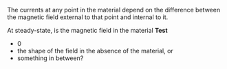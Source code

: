 The currents at any point in the material depend on the difference between the magnetic field external to that point and internal to it.

At steady-state, is the magnetic field in the material 
**Test**
- 0
- the shape of the field in the absence of the material, or 
- something in between?